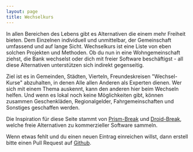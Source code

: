 ```yaml
---
layout: page
title: Wechselkurs
---
```


In allen Bereichen des Lebens gibt es Alternativen die einem mehr Freiheit bieten. Dem Einzelnen individuell und unmittelbar, der Gemeinschaft umfassend und auf lange Sicht. Wechselkurs ist eine Liste von eben solchen Projekten und Methoden. Ob du nun in eine Wohngemeinschaft ziehst, die Bank wechselst oder dich mit freier Software beschäftigst - all diese Alternativen unterstützen sich indirekt gegenseitig.

Ziel ist es in Gemeinden, Städten, Vierteln, Freundeskreisen "Wechsel-Kurse" abzuhalten, in denen Alle allen Anderen als Experten dienen. Wer sich mit einem Thema auskennt, kann den anderen hier beim Wechseln helfen. Und wenn es lokal noch keine Möglichkeiten gibt, können zusammen Geschenkläden, Regionalgelder, Fahrgemeinschaften und Sonstiges geschaffen werden.

Die Inspiration für diese Seite stammt von [Prism-Break](https://prism-break.org/) und [Droid-Break](https://droid-break.info/), welche freie Alternativen zu kommerzieller Software sammeln.

Wenn etwas fehlt und du einen neuen Eintrag einreichen willst, dann erstell bitte einen Pull Request auf [Github](https://github.com/wechselkurs/wechselkurs.github.io).
